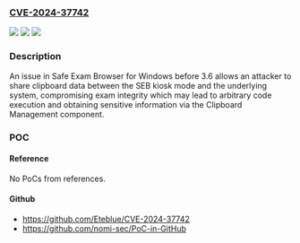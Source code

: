### [CVE-2024-37742](https://cve.mitre.org/cgi-bin/cvename.cgi?name=CVE-2024-37742)
![](https://img.shields.io/static/v1?label=Product&message=n%2Fa&color=blue)
![](https://img.shields.io/static/v1?label=Version&message=n%2Fa&color=blue)
![](https://img.shields.io/static/v1?label=Vulnerability&message=n%2Fa&color=brighgreen)

### Description

An issue in Safe Exam Browser for Windows before 3.6 allows an attacker to share clipboard data between the SEB kiosk mode and the underlying system, compromising exam integrity which may lead to arbitrary code execution and obtaining sensitive information via the Clipboard Management component.

### POC

#### Reference
No PoCs from references.

#### Github
- https://github.com/Eteblue/CVE-2024-37742
- https://github.com/nomi-sec/PoC-in-GitHub

